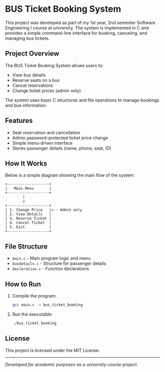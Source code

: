# BUS Ticket Booking System

This project was developed as part of my 1st year, 2nd semester Software Engineering I course at university. The system is implemented in C and provides a simple command-line interface for booking, canceling, and managing bus tickets.

## Project Overview

The BUS Ticket Booking System allows users to:

- View bus details
- Reserve seats on a bus
- Cancel reservations
- Change ticket prices (admin only)

The system uses basic C structures and file operations to manage bookings and bus information.

## Features

- Seat reservation and cancellation
- Admin password-protected ticket price change
- Simple menu-driven interface
- Stores passenger details (name, phone, seat, ID)

## How It Works

Below is a simple diagram showing the main flow of the system:

```
+-------------------+
|   Main Menu       |
+-------------------+
        |
        v
+-------------------+
| 1. Change Price   |<-- Admin only
| 2. View Details   |
| 3. Reserve Ticket |
| 4. Cancel Ticket  |
| 5. Exit           |
+-------------------+
```

## File Structure

- `main.c` - Main program logic and menu
- `busdetails.c` - Structure for passenger details
- `decleration.c` - Function declarations

## How to Run

1. Compile the program:
   ```sh
   gcc main.c -o bus_ticket_booking
   ```
2. Run the executable:
   ```sh
   ./bus_ticket_booking
   ```

## License

This project is licensed under the MIT License.

---

_Developed for academic purposes as a university course project._
